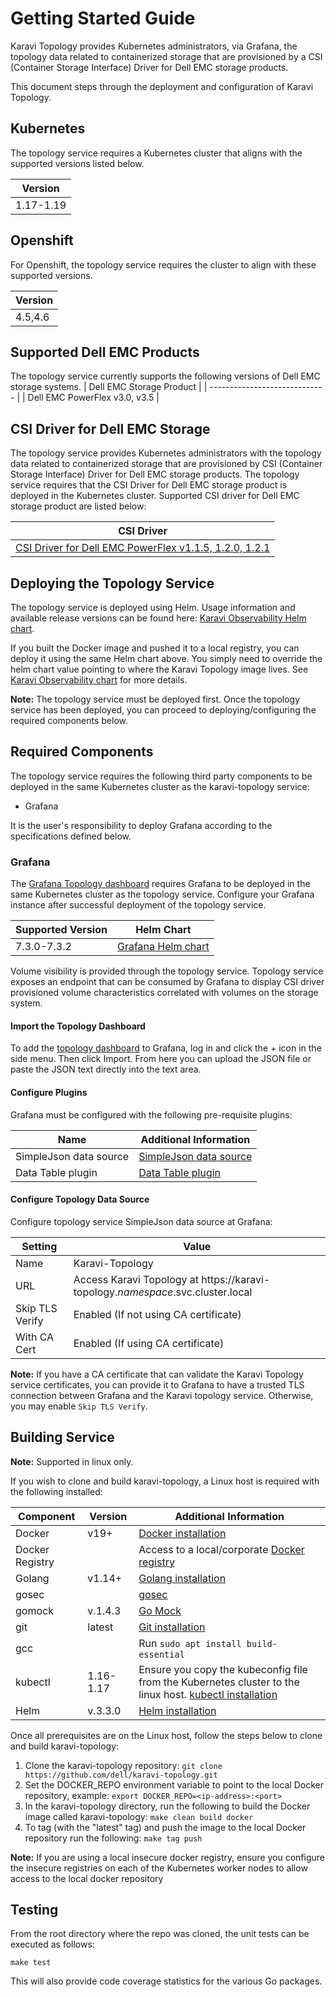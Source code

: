 <!--
Copyright (c) 2020 Dell Inc., or its subsidiaries. All Rights Reserved.

Licensed under the Apache License, Version 2.0 (the "License");
you may not use this file except in compliance with the License.
You may obtain a copy of the License at

    http://www.apache.org/licenses/LICENSE-2.0
-->

# Getting Started Guide

Karavi Topology provides Kubernetes administrators, via Grafana, the topology data related to containerized storage that are provisioned by a CSI (Container Storage Interface) Driver for Dell EMC storage products.

This document steps through the deployment and configuration of Karavi Topology.

## Kubernetes

The topology service requires a Kubernetes cluster that aligns with the supported versions listed below.

| Version   |
| --------- |
| 1.17-1.19 |

## Openshift

For Openshift, the topology service requires the cluster to align with these supported versions.

| Version |
| ------- |
| 4.5,4.6 |

## Supported Dell EMC Products

The topology service currently supports the following versions of Dell EMC storage systems.
| Dell EMC Storage Product      |
| ----------------------------- |
| Dell EMC PowerFlex v3.0, v3.5 |

## CSI Driver for Dell EMC Storage

The topology service provides Kubernetes administrators with the topology data related to containerized storage that are provisioned by CSI (Container Storage Interface) Driver for Dell EMC storage products. The topology service requires that the CSI Driver for Dell EMC storage product is deployed in the Kubernetes cluster. Supported CSI driver for Dell EMC storage product are listed below:

| CSI Driver |
| ---------- |
| [CSI Driver for Dell EMC PowerFlex v1.1.5, 1.2.0, 1.2.1](https://github.com/dell/csi-vxflexos) |

## Deploying the Topology Service

The topology service is deployed using Helm.  Usage information and available release versions can be found here: [Karavi Observability Helm chart](https://github.com/dell/helm-charts/tree/main/charts/karavi-observability).

If you built the Docker image and pushed it to a local registry, you can deploy it using the same Helm chart above.  You simply need to override the helm chart value pointing to where the Karavi Topology image lives.  See [Karavi Observability chart](https://github.com/dell/helm-charts/tree/main/charts/karavi-observability) for more details.

__Note:__ The topology service must be deployed first. Once the topology service has been deployed, you can proceed to deploying/configuring the required components below.

## Required Components

The topology service requires the following third party components to be deployed in the same Kubernetes cluster as the karavi-topology service:

* Grafana

It is the user's responsibility to deploy Grafana according to the specifications defined below.

### Grafana

The [Grafana Topology dashboard](../grafana/dashboards) requires Grafana to be deployed in the same Kubernetes cluster as the topology service.
Configure your Grafana instance after successful deployment of the topology service.

| Supported Version | Helm Chart                                                |
| ----------------- | --------------------------------------------------------- |
| 7.3.0-7.3.2       | [Grafana Helm chart](https://github.com/grafana/helm-charts/tree/main/charts/grafana) |

Volume visibility is provided through the topology service.  Topology service exposes an endpoint that can be consumed by Grafana to display CSI driver provisioned volume characteristics correlated with volumes on the storage system.

#### Import the Topology Dashboard

To add the [topology dashboard](../grafana/dashboards) to Grafana, log in and click the + icon in the side menu. Then click Import. From here you can upload the JSON file or paste the JSON text directly into the text area.

#### Configure Plugins

Grafana must be configured with the following pre-requisite plugins:

| Name                   | Additional Information                                                     |
| ---------------------- | -------------------------------------------------------------------------- |
| SimpleJson data source | [SimpleJson data source](https://grafana.com/grafana/plugins/grafana-simple-json-datasource)                 |
| Data Table plugin      | [Data Table plugin](https://grafana.com/grafana/plugins/briangann-datatable-panel/installation) |

#### Configure Topology Data Source

Configure topology service SimpleJson data source at Grafana:

| Setting             | Value                             |
| ------------------- | --------------------------------- |
| Name                | Karavi-Topology |
| URL                 | Access Karavi Topology at https://karavi-topology.*namespace*.svc.cluster.local |
| Skip TLS Verify     | Enabled (If not using CA certificate) |
| With CA Cert        | Enabled (If using CA certificate) |

__Note:__ If you have a CA certificate that can validate the Karavi Topology service certificates, you can provide it to Grafana to have a trusted TLS connection between Grafana and the Karavi topology service. Otherwise, you may enable `Skip TLS Verify`.

## Building Service

__Note:__ Supported in linux only.

If you wish to clone and build karavi-topology, a Linux host is required with the following installed:

| Component       | Version   | Additional Information                                                                                                                     |
| --------------- | --------- | ------------------------------------------------------------------------------------------------------------------------------------------ |
| Docker          | v19+      | [Docker installation](https://docs.docker.com/engine/install/)                                                                                                    |
| Docker Registry |           | Access to a local/corporate [Docker registry](https://docs.docker.com/registry/)                                                           |
| Golang          | v1.14+    | [Golang installation](https://github.com/travis-ci/gimme)                                                                                                         |
| gosec           |           | [gosec](https://github.com/securego/gosec)                                                                                                          |
| gomock          | v.1.4.3   | [Go Mock](https://github.com/golang/mock)                                                                                                             |
| git             | latest    | [Git installation](https://git-scm.com/book/en/v2/Getting-Started-Installing-Git)                                                                              |
| gcc             |           | Run ```sudo apt install build-essential```                                                                                                 |
| kubectl         | 1.16-1.17 | Ensure you copy the kubeconfig file from the Kubernetes cluster to the linux host. [kubectl installation](https://kubernetes.io/docs/tasks/tools/install-kubectl/) |
| Helm            | v.3.3.0   | [Helm installation](https://helm.sh/docs/intro/install/)                                                                                                        |

Once all prerequisites are on the Linux host, follow the steps below to clone and build karavi-topology:

1. Clone the karavi-topology repository: `git clone https://github.com/dell/karavi-topology.git`
1. Set the DOCKER_REPO environment variable to point to the local Docker repository, example: `export DOCKER_REPO=<ip-address>:<port>`
1. In the karavi-topology directory, run the following to build the Docker image called karavi-topology: `make clean build docker`
1. To tag (with the "latest" tag) and push the image to the local Docker repository run the following: `make tag push`

__Note:__ If you are using a local insecure docker registry, ensure you configure the insecure registries on each of the Kubernetes worker nodes to allow access to the local docker repository

## Testing

From the root directory where the repo was cloned, the unit tests can be executed as follows:

```console
make test
```

This will also provide code coverage statistics for the various Go packages.
